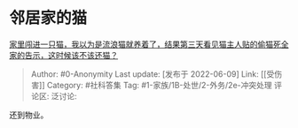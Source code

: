 # 邻居家的猫
[家里闯进一只猫，我以为是流浪猫就养着了，结果第三天看见猫主人贴的偷猫死全家的告示，这时候该不该还猫？](https://www.zhihu.com/question/458067326/answer/2520642032)

> Author: #0-Anonymity
> Last update: [发布于 2022-06-09]
> Link: [[受伤害]]
> Category: #社科答集
> Tag: #1-家族/1B-处世/2-外务/2e-冲突处理
> 评论区:
> 泛讨论:

还到物业。
